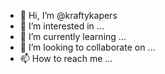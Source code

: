 - 👋 Hi, I’m @kraftykapers
- 👀 I’m interested in ...
- 🌱 I’m currently learning ...
- 💞️ I’m looking to collaborate on ...
- 📫 How to reach me ...

<!---
kraftykapers/kraftykapers is a ✨ special ✨ repository because its `README.md` (this file) appears on your GitHub profile.
You can click the Preview link to take a look at your changes.
--->
